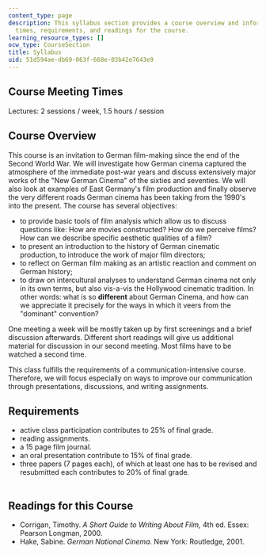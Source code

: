 ```yaml
---
content_type: page
description: This syllabus section provides a course overview and information on meeting
  times, requirements, and readings for the course.
learning_resource_types: []
ocw_type: CourseSection
title: Syllabus
uid: 51d594ae-db69-063f-668e-03b42e7643e9
---
```


Course Meeting Times
--------------------

Lectures: 2 sessions / week, 1.5 hours / session

Course Overview
---------------

This course is an invitation to German film-making since the end of the Second World War. We will investigate how German cinema captured the atmosphere of the immediate post-war years and discuss extensively major works of the "New German Cinema" of the sixties and seventies. We will also look at examples of East Germany's film production and finally observe the very different roads German cinema has been taking from the 1990's into the present. The course has several objectives:

*   to provide basic tools of film analysis which allow us to discuss questions like: How are movies constructed? How do we perceive films? How can we describe specific aesthetic qualities of a film?
*   to present an introduction to the history of German cinematic production, to introduce the work of major film directors;
*   to reflect on German film making as an artistic reaction and comment on German history;
*   to draw on intercultural analyses to understand German cinema not only in its own terms, but also vis-a-vis the Hollywood cinematic tradition. In other words: what is so **different** about German Cinema, and how can we appreciate it precisely for the ways in which it veers from the "dominant" convention?

One meeting a week will be mostly taken up by first screenings and a brief discussion afterwards. Different short readings will give us additional material for discussion in our second meeting. Most films have to be watched a second time.

This class fulfills the requirements of a communication-intensive course. Therefore, we will focus especially on ways to improve our communication through presentations, discussions, and writing assignments.

Requirements
------------

*   active class participation contributes to 25% of final grade.
*   reading assignments.
*   a 15 page film journal.
*   an oral presentation contribute to 15% of final grade.
*   three papers (7 pages each), of which at least one has to be revised and resubmitted each contributes to 20% of final grade.  
     

Readings for this Course
------------------------

*   Corrigan, Timothy. _A Short Guide to Writing About Film,_ 4th ed. Essex: Pearson Longman, 2000.
*   Hake, Sabine. _German National Cinema._ New York: Routledge, 2001.